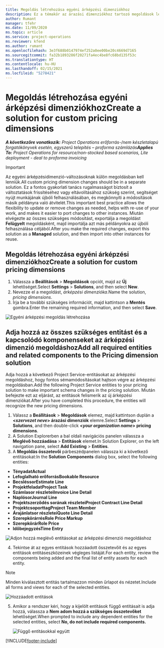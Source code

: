 ```yaml
---
title: Megoldás létrehozása egyéni árképzési dimenziókhoz
description: Ez a témakör az árazási dimenziókhoz tartozó megoldások létrehozásáról nyújt információt.
author: Rumant
manager: tfehr
ms.date: 11/09/2020
ms.topic: article
ms.service: project-operations
ms.reviewer: kfend
ms.author: rumant
ms.openlocfilehash: 3e3f688b0147974ef252a0ee00be20c4669d7165
ms.sourcegitcommit: fa32b1893286f20271fa4ec4be8fc68bd135f53c
ms.translationtype: HT
ms.contentlocale: hu-HU
ms.lasthandoff: 02/15/2021
ms.locfileid: "5278421"
---
```

# <a name="create-a-solution-for-custom-pricing-dimensions"></a><span data-ttu-id="d3e94-103">Megoldás létrehozása egyéni árképzési dimenziókhoz</span><span class="sxs-lookup"><span data-stu-id="d3e94-103">Create a solution for custom pricing dimensions</span></span>

 <span data-ttu-id="d3e94-104">_**A következőre vonatkozik:** Project Operations erőforrás-/nem készletalapú forgatókönyvek esetén, egyszerű telepítés – proforma számlázás_</span><span class="sxs-lookup"><span data-stu-id="d3e94-104">_**Applies To:** Project Operations for resource/non-stocked based scenarios, Lite deployment - deal to proforma invoicing_</span></span> 

>[!IMPORTANT]
><span data-ttu-id="d3e94-105">Az egyéni árképzésidimenzió-változásoknak külön megoldásban kell lenniük.</span><span class="sxs-lookup"><span data-stu-id="d3e94-105">All custom pricing dimension changes should be in a separate solution.</span></span> <span data-ttu-id="d3e94-106">Ez a fontos gyakorlati tanács rugalmasságot biztosít a változtatások frissítéséhez vagy eltávolításához szükség szerint, segítséget nyújt munkájának újbóli felhasználásában, és megkönnyíti a módosítások másik példányra való átvitelét.</span><span class="sxs-lookup"><span data-stu-id="d3e94-106">This important best practice allows the flexibility to update or remove changes as needed, helps with re-use of your work, and makes it easier to port changes to other instances.</span></span> <span data-ttu-id="d3e94-107">Miután elvégezte az összes szükséges módosítást, exportálja a megoldást **Felügyelt** megoldásként, majd importálja azt más példányokra az újbóli felhasználása céljából.</span><span class="sxs-lookup"><span data-stu-id="d3e94-107">After you make the required changes, export this solution as a **Managed** solution, and then import into other instances for reuse.</span></span>

## <a name="create-a-solution-for-custom-pricing-dimensions"></a><span data-ttu-id="d3e94-108">Megoldás létrehozása egyéni árképzési dimenziókhoz</span><span class="sxs-lookup"><span data-stu-id="d3e94-108">Create a solution for custom pricing dimensions</span></span>

1.  <span data-ttu-id="d3e94-109">Válassza a **Beállítások** > **Megoldások** opciót, majd az **Új** lehetőséget.</span><span class="sxs-lookup"><span data-stu-id="d3e94-109">Select **Settings** > **Solutions**, and then select **New**.</span></span>
2.  <span data-ttu-id="d3e94-110">Nevezze el a megoldást, *<your organization name> árképzési dimenzióka*.</span><span class="sxs-lookup"><span data-stu-id="d3e94-110">Name the solution, *<your organization name> pricing dimensions*.</span></span>
3. <span data-ttu-id="d3e94-111">Írja be a további szükséges információt, majd kattintson a **Mentés** gombra.</span><span class="sxs-lookup"><span data-stu-id="d3e94-111">Enter the remaining required information, and then select **Save**.</span></span>

  ![Egyéni árképzési megoldás létrehozása](./media/Creation-of-custom-pricing-dimension-solution.png)
 
## <a name="add-all-required-entities-and-related-components-to-the-pricing-dimension-solution"></a><span data-ttu-id="d3e94-113">Adja hozzá az összes szükséges entitást és a kapcsolódó komponenseket az árképzési dimenzió megoldáshoz</span><span class="sxs-lookup"><span data-stu-id="d3e94-113">Add all required entities and related components to the Pricing dimension solution</span></span>

<span data-ttu-id="d3e94-114">Adja hozzá a következő Project Service-entitásokat az árképzési megoldáshoz, hogy fontos sémamódosításokat hajtson végre az árképzési megoldásban.</span><span class="sxs-lookup"><span data-stu-id="d3e94-114">Add the following Project Service entities to your pricing solution to make important schema changes in the pricing solution.</span></span> <span data-ttu-id="d3e94-115">Miután befejezte ezt az eljárást, az entitások felismerik az új árképzési dimenziókat.</span><span class="sxs-lookup"><span data-stu-id="d3e94-115">After you have completed this procedure, the entities will recognize the new pricing dimensions.</span></span>

1.  <span data-ttu-id="d3e94-116">Válassz a **Beállítások** > **Megoldások** elemez, majd kattintson duplán a **<*szervezet neve*> árazási dimenziók** elemre.</span><span class="sxs-lookup"><span data-stu-id="d3e94-116">Select **Settings** > **Solutions**, and then double-click **<*your organization name*> pricing dimensions**.</span></span>
2.  <span data-ttu-id="d3e94-117">A Solution Explorerben a bal oldali navigációs panelen válassza a **Meglévő hozzáadása** > **Entitások** elemet.</span><span class="sxs-lookup"><span data-stu-id="d3e94-117">In Solution Explorer, on the left navigation pane, select **Add Existing** > **Entities**.</span></span>
3.  <span data-ttu-id="d3e94-118">A **Megoldás összetevői** párbeszédpanelen válassza ki a következő entitásokat:</span><span class="sxs-lookup"><span data-stu-id="d3e94-118">In the **Solution Components** dialog box, select the following entities:</span></span>
 
   - <span data-ttu-id="d3e94-119">**Tényadat**</span><span class="sxs-lookup"><span data-stu-id="d3e94-119">**Actual**</span></span>
   - <span data-ttu-id="d3e94-120">**Lefoglalható erőforrás**</span><span class="sxs-lookup"><span data-stu-id="d3e94-120">**Bookable Resource**</span></span>
   - <span data-ttu-id="d3e94-121">**Becsléssor**</span><span class="sxs-lookup"><span data-stu-id="d3e94-121">**Estimate Line**</span></span>
   - <span data-ttu-id="d3e94-122">**Projektfeladat**</span><span class="sxs-lookup"><span data-stu-id="d3e94-122">**Project Task**</span></span>
   - <span data-ttu-id="d3e94-123">**Számlasor részletei**</span><span class="sxs-lookup"><span data-stu-id="d3e94-123">**Invoice Line Detail**</span></span>
   - <span data-ttu-id="d3e94-124">**Naplósor**</span><span class="sxs-lookup"><span data-stu-id="d3e94-124">**Journal Line**</span></span>
   - <span data-ttu-id="d3e94-125">**Projektszerződés sorának részletei**</span><span class="sxs-lookup"><span data-stu-id="d3e94-125">**Project Contract Line Detail**</span></span>
   - <span data-ttu-id="d3e94-126">**Projektcsoporttag**</span><span class="sxs-lookup"><span data-stu-id="d3e94-126">**Project Team Member**</span></span>
   - <span data-ttu-id="d3e94-127">**Árajánlatsor részletei**</span><span class="sxs-lookup"><span data-stu-id="d3e94-127">**Quote Line Detail**</span></span>
   - <span data-ttu-id="d3e94-128">**Szerepkörárrés**</span><span class="sxs-lookup"><span data-stu-id="d3e94-128">**Role Price Markup**</span></span>
   - <span data-ttu-id="d3e94-129">**Szerepkörár**</span><span class="sxs-lookup"><span data-stu-id="d3e94-129">**Role Price**</span></span>
   - <span data-ttu-id="d3e94-130">**Időbejegyzés**</span><span class="sxs-lookup"><span data-stu-id="d3e94-130">**Time Entry**</span></span>
 
   ![Adjon hozzá meglévő entitásokat az árképzési dimenzió megoldáshoz](./media/Existing-entities-to-PD-solution.png)
 
 4. <span data-ttu-id="d3e94-132">Tekintse át az egyes entitások hozzáadott összetevőit és az egyes entitások entitáseszközeinek végleges listáját.</span><span class="sxs-lookup"><span data-stu-id="d3e94-132">For each entity, review the components being added and the final list of entity assets for each entity.</span></span> 

   >[!NOTE]
   > <span data-ttu-id="d3e94-133">Minden kiválasztott entitás tartalmazzon minden űrlapot és nézetet.</span><span class="sxs-lookup"><span data-stu-id="d3e94-133">Include all forms and views for each of the selected entities.</span></span>

  ![Hozzáadott entitások](./media/solution-component-selection.png)


5.  <span data-ttu-id="d3e94-135">Amikor a rendszer kéri, hogy a kijelölt entitások függő entitásait is adja hozzá, válassza a **Nem adom hozzá a szükséges összetevőket** lehetőséget.</span><span class="sxs-lookup"><span data-stu-id="d3e94-135">When prompted to include any dependent entities for the selected entities, select **No, do not include required components.**</span></span>

    ![Függő entitásokkal együtt](./media/Do-not-include-required.png)


[!INCLUDE[footer-include](../includes/footer-banner.md)]